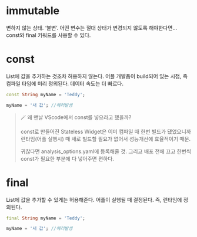 # immutable

변하지 않는 상태. ‘불변’.
어떤 변수는 절대 상태가 변경되지 않도록 해야한다면…
const와 final 키워드를 사용할 수 있다.

# const

List에 값을 추가하는 것조차 허용하지 않는다.
어플 개발품이 build되어 있는 시점, 즉 컴파일 타임에 미리 정의된다.
데이터 속도는 더 빠르다.

```dart
const String myName = 'Teddy';

myName = '새 값'; //에러발생
```

> 🪄 왜 맨날 VScode에서 const를 넣으라고 했을까?
>
> const로 만들어진 Stateless Widget은 이미 컴파일 때 한번 빌드가 됐었으니까 런타임(어플 실행시) 때 새로 빌드할 필요가 없어서 성능개선에 효율적이기 때문.
>
> 귀찮다면 analysis_options.yaml에 등록해줄 것. 그리고 배포 전에 끄고 한번씩 const가 필요한 부분에 다 넣어주면 편하다.

# final

List에 값을 추가할 수 있게는 허용해준다.
어플이 실행될 때 결정된다. 즉, 런타임에 정의된다.

```dart
final String myName = 'Teddy';

myName = '새 값'; //에러발생
```
